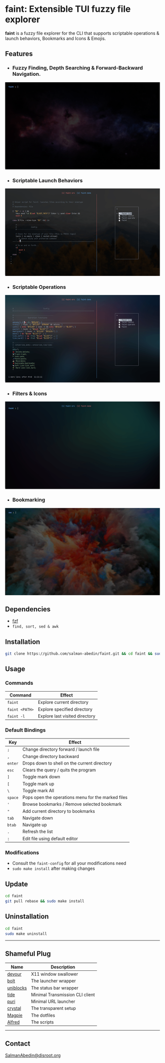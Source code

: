 # faint: Extensible TUI fuzzy file explorer

**faint** is a fuzzy file explorer for the CLI that supports scriptable operations & launch behaviors, Bookmarks and Icons & Emojis.

## Features

-  ### Fuzzy Finding, Depth Searching & Forward-Backward Navigation.

![](demo/navigation.gif)

-  ### Scriptable Launch Behaviors

![](demo/launching.gif)

-  ### Scriptable Operations

![](demo/operations.gif)

-  ### Filters & Icons

![](demo/filtering.gif)

-  ### Bookmarking

![](demo/bookmarks.gif)

## Dependencies

-  [fzf](https://github.com/junegunn/fzf)
-  `find, sort, sed & awk`

## Installation

```sh
git clone https://github.com/salman-abedin/faint.git && cd faint && sudo make install
```

## Usage

### Commands

| Command        | Effect                         |
| -------------- | ------------------------------ |
| `faint`        | Explore current directory      |
| `faint <PATH>` | Explore specified directory    |
| `faint -l`     | Explore last visited directory |

### Default Bindings

| Key     | Effect                                             |
| ------- | -------------------------------------------------- |
| `;`     | Change directory forward / launch file             |
| `,`     | Change directory backward                          |
| `enter` | Drops down to shell on the current directory       |
| `esc`   | Clears the query / quits the program               |
| `]`     | Toggle mark down                                   |
| `[`     | Toggle mark up                                     |
| `\`     | Toggle mark All                                    |
| `space` | Pops open the operations menu for the marked files |
| `'`     | Browse bookmarks / Remove selected bookmark        |
| `"`     | Add current directory to bookmarks                 |
| `tab`   | Navigate down                                      |
| `btab`  | Navigate up                                        |
| `.`     | Refresh the list                                   |
| `:`     | Edit file using default editor                     |

### Modifications

-  Consult the `faint-config` for all your modifications need
-  `sudo make install` after making changes

## Update

```sh
cd faint
git pull rebase && sudo make install
```

## Uninstallation

```sh
cd faint
sudo make uninstall
```

---

## Shameful Plug

| Name                                                    | Description                     |
| ------------------------------------------------------- | ------------------------------- |
| [devour](https://github.com/salman-abedin/devour)       | X11 window swallower            |
| [bolt](https://github.com/salman-abedin/bolt)           | The launcher wrapper            |
| [uniblocks](https://github.com/salman-abedin/uniblocks) | The status bar wrapper          |
| [tide](https://github.com/salman-abedin/tide)           | Minimal Transmission CLI client |
| [puri](https://github.com/salman-abedin/puri)           | Minimal URL launcher            |
| [crystal](https://github.com/salman-abedin/crystal)     | The transparent setup           |
| [Magpie](https://github.com/salman-abedin/magpie)       | The dotfiles                    |
| [Alfred](https://github.com/salman-abedin/alfred)       | The scripts                     |

---

## Contact

SalmanAbedin@disroot.org
